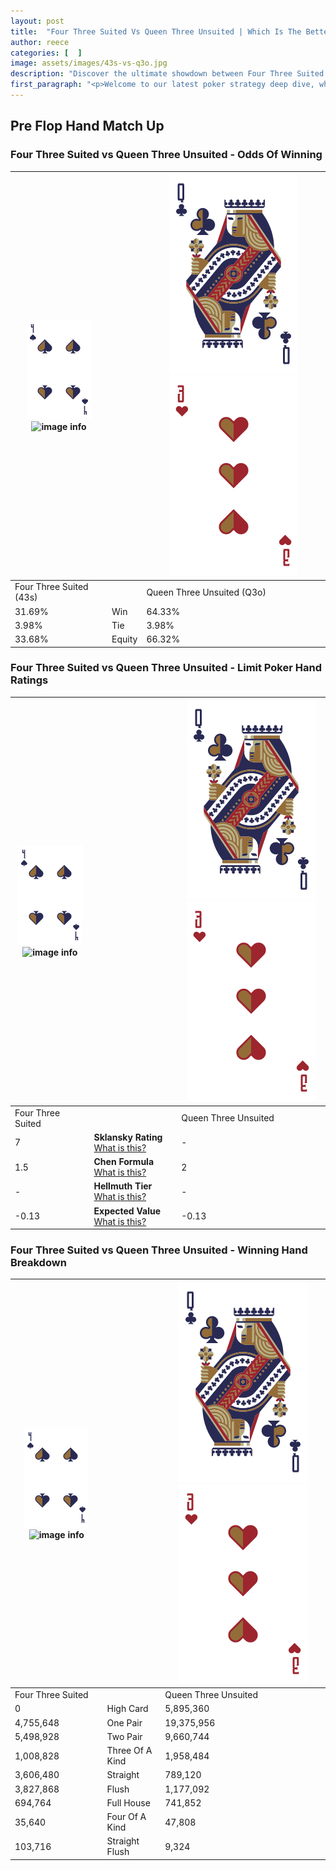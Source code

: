 ```yaml
---
layout: post
title:  "Four Three Suited Vs Queen Three Unsuited | Which Is The Better Hand In Poker? A Complete Guide"
author: reece
categories: [  ]
image: assets/images/43s-vs-q3o.jpg
description: "Discover the ultimate showdown between Four Three Suited and Queen Three Unsuited in poker! Uncover the odds, strategies, and scenarios where one hand triumphs over the other. Get ready to up your poker game with this thrilling analysis."
first_paragraph: "<p>Welcome to our latest poker strategy deep dive, where we're pitting two distinct hands against each other in a high-stakes showdown: Four Three Suited vs Queen Three Unsuited.</p><p>In the dynamic world of poker, every decision counts, and knowing which hand holds the upper hand is key to your success at the table.</p><p>In this article, we'll dissect these two hands, explore the scenarios where one dominates the other, and equip you with the knowledge to make strategic choices that can tip the odds in your favor.</p><p>Get ready to unravel the intriguing dynamics of these poker hands and elevate your game to new heights.</p>"
---
```




[comment]: # (sp0)

## Pre Flop Hand Match Up

<div class="table hand-ratings" markdown="1"> 



### Four Three Suited vs Queen Three Unsuited - Odds Of Winning


    
| ![image info](assets/images/hand1/4.png) ![image info](assets/images/hand1/3s.png) |  | ![image info](assets/images/hand2/Q.png) ![image info](assets/images/hand2/3o.png) |
| -------- | -------- | -------- |
| Four Three Suited (43s) |  | Queen Three Unsuited (Q3o) |
| 31.69% | Win | 64.33% |
| 3.98% | Tie | 3.98% |
| 33.68% | Equity | 66.32% |




[comment]: # (sp1)



### Four Three Suited vs Queen Three Unsuited - Limit Poker Hand Ratings


    
| ![image info](assets/images/hand1/4.png) ![image info](assets/images/hand1/3s.png) |  | ![image info](assets/images/hand2/Q.png) ![image info](assets/images/hand2/3o.png) |
| -------- | -------- | -------- |
| Four Three Suited |  | Queen Three Unsuited |
| 7 | **Sklansky Rating** [What is this?](/sklansky-rating-explained) | - |
| 1.5 | **Chen Formula** [What is this?](/chen-formula-explained) | 2 |
| - | **Hellmuth Tier** [What is this?](/Hellmuth-tier-explained) | - |
| -0.13 | **Expected Value** [What is this?](/expected-value-explained) | -0.13 |




[comment]: # (sp2)



### Four Three Suited vs Queen Three Unsuited - Winning Hand Breakdown


    
| ![image info](assets/images/hand1/4.png) ![image info](assets/images/hand1/3s.png) |  | ![image info](assets/images/hand2/Q.png) ![image info](assets/images/hand2/3o.png) |
| -------- | -------- | -------- |
| Four Three Suited |  | Queen Three Unsuited |
| 0 | High Card | 5,895,360 |
| 4,755,648 | One Pair | 19,375,956 |
| 5,498,928 | Two Pair | 9,660,744 |
| 1,008,828 | Three Of A Kind | 1,958,484 |
| 3,606,480 | Straight | 789,120 |
| 3,827,868 | Flush | 1,177,092 |
| 694,764 | Full House | 741,852 |
| 35,640 | Four Of A Kind | 47,808 |
| 103,716 | Straight Flush | 9,324 |




[comment]: # (sp3)



</div>

[comment]: # (sp4)



[comment]: # (sp5)

